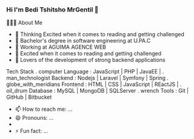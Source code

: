 ### Hi I'm Bedi Tshitsho MrGentil 👋

👨🏻‍💻 About Me


- 🔭 Thinking   Excited when it comes to reading and getting challenged
- 🌱 Bachelor's degree in software engineering at U.PA.C
- 👯  Working at AGUIMA AGENCE WEB
- 🤔 Excited when it comes to reading and getting challenged
- 💬 Lovers of the development of strong backend applications

Tech Stack
. computer   Language : JavaScript | PHP | JavaEE | 
. man_technologist   Backend : Nodejs | Laravel | Symfony | Spring
. globe_with_meridians   Frontend : HTML | CSS | JavaScript | REactJS | 
. oil_drum   Database : MySQL | MongoDB | SQLServer
. wrench  Tools : Git | GitHub | Bitbucket




- 📫 How to reach me: ...
- 😄 Pronouns: ...
- 
- ⚡ Fun fact: ...
